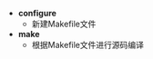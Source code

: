- **configure**
	- 新建Makefile文件
- **make**
	- 根据Makefile文件进行源码编译
<!--stackedit_data:
eyJoaXN0b3J5IjpbLTIwMjE5NDgzNThdfQ==
-->